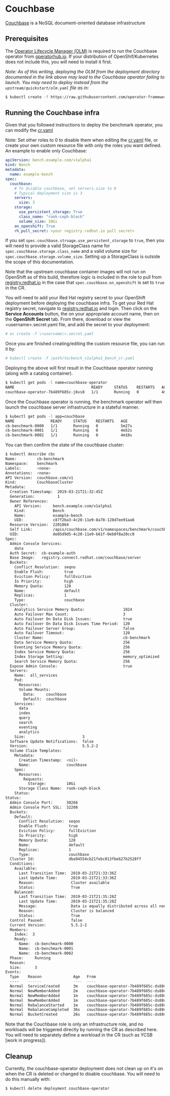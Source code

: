 # Couchbase

[Couchbase](https://couchbase.com) is a NoSQL document-oriented database infrastructure

## Prerequisites
The [Operator Lifecycle Manager (OLM)](https://github.com/operator-framework/operator-lifecycle-manager/blob/master/Documentation/install/install.md) is required to run the Couchbase operator from [operatorhub.io](https://operatorhub.io). If your distribution of OpenShif/Kubernetes does not include this, you will need to install it first.

*Note: As of this writing, deploying the OLM from the deployment directory documented in the link above may lead to the Couchbase operator failing to launch. You may need to deploy instead from the `upstream/quickstart/olm.yaml` file as in:*

```bash
$ kubectl create -f https://raw.githubusercontent.com/operator-framework/operator-lifecycle-manager/master/deploy/upstream/quickstart/olm.yaml
```

## Running the Couchbase infra

Given that you followed instructions to deploy the benchmark operator,
you can modify the [cr.yaml](../deploy/crds/bench_v1alpha1_bench_cr.yaml)

Note: Set other roles to 0 to disable them when editing the
[cr.yaml](../deploy/crds/bench_v1alpha1_bench_cr.yaml) file, or create 
your own custom resource file with only the roles you want defined. An 
example to enable only Couchbase:

```yaml
apiVersion: bench.example.com/v1alpha1
kind: Bench
metadata:
  name: example-bench
spec:
  couchbase:
    # To disable couchbase, set servers.size to 0
    # Typical deployment size is 3
    servers:
      size: 3
    storage:
      use_persistent_storage: True
      class_name: "rook-ceph-block"
      volume_size: 10Gi
    on_openshift: True
    rh_pull_secret: <your registry.redhat.io pull secret>
```

If you set `spec.couchbase.stroage.use_persistent_storage` to `true`, then you will need to provide a valid 
StorageClass name for `spec.couchbase.storage.class_name` and a valid volume size for `spec.couchbase.storage.volume_size`. 
Setting up a StorageClass is outside the scope of this documentation.

Note that the upstream couchbase container images will not run on OpenShift as of this build, 
therefore logic is included in the role to pull from [registry.redhat.io](https://registry.redhat.io)
in the case that `spec.couchbase.on_openshift` is set to `true` in the CR.

You will need to add your Red Hat registry secret to your OpenShift deployment before deploying the
couchbase infra. To get your Red Hat registry secret, navigate to [registry.redhat.io](https://registry.redhat.io) and 
login. Then click on the **Service Accounts** button, the on your appropriate account name, then on the 
**OpenShift Secret** tab. From there, download or view the \<username\>.secret.yaml file, and 
add the secret to your deployment:

```bash
# oc create -f \<username\>.secret.yaml
```

Once you are finished creating/editing the custom resource file, you can run it by:

```bash
# kubectl create -f /path/to/bench_v1alpha1_bench_cr.yaml
```

Deploying the above will first result in the Couchbase operator running (along with a catalog container).

```bash
$ kubectl get pods -l name=couchbase-operator
NAME                                  READY     STATUS    RESTARTS   AGE
couchbase-operator-7b489f685c-j6vs8   1/1       Running   0          4m59s
```

Once the Couchbase operator is running, the benchmark operator will then launch the couchbase
server infrastructure in a stateful manner.

```bash
$ kubectl get pods -l app=couchbase
NAME                READY     STATUS    RESTARTS   AGE
cb-benchmark-0000   1/1       Running   0          5m27s
cb-benchmark-0001   1/1       Running   0          4m52s
cb-benchmark-0002   1/1       Running   0          4m18s
```

You can then confirm the state of the couchbase cluster:

```bash
$ kubectl describe cbc
Name:         cb-benchmark
Namespace:    benchmark
Labels:       <none>
Annotations:  <none>
API Version:  couchbase.com/v1
Kind:         CouchbaseCluster
Metadata:
  Creation Timestamp:  2019-03-21T21:32:45Z
  Generation:          1
  Owner References:
    API Version:     bench.example.com/v1alpha1
    Kind:            Bench
    Name:            example-bench
    UID:             c87f2ba3-4c20-11e9-8a78-128d7ee91aa6
  Resource Version:  2201864
  Self Link:         /apis/couchbase.com/v1/namespaces/benchmark/couchbaseclusters/cb-benchmark
  UID:               de05d9d5-4c20-11e9-b61f-0eb0f8a20cc0
Spec:
  Admin Console Services:
    data
  Auth Secret:  cb-example-auth
  Base Image:   registry.connect.redhat.com/couchbase/server
  Buckets:
    Conflict Resolution:  seqno
    Enable Flush:         true
    Eviction Policy:      fullEviction
    Io Priority:          high
    Memory Quota:         128
    Name:                 default
    Replicas:             1
    Type:                 couchbase
  Cluster:
    Analytics Service Memory Quota:                 1024
    Auto Failover Max Count:                        3
    Auto Failover On Data Disk Issues:              true
    Auto Failover On Data Disk Issues Time Period:  120
    Auto Failover Server Group:                     false
    Auto Failover Timeout:                          120
    Cluster Name:                                   cb-benchmark
    Data Service Memory Quota:                      256
    Eventing Service Memory Quota:                  256
    Index Service Memory Quota:                     256
    Index Storage Setting:                          memory_optimized
    Search Service Memory Quota:                    256
  Expose Admin Console:                             true
  Servers:
    Name:  all_services
    Pod:
      Resources:
      Volume Mounts:
        Data:     couchbase
        Default:  couchbase
    Services:
      data
      index
      query
      search
      eventing
      analytics
    Size:                         3
  Software Update Notifications:  false
  Version:                        5.5.2-2
  Volume Claim Templates:
    Metadata:
      Creation Timestamp:  <nil>
      Name:                couchbase
    Spec:
      Resources:
        Requests:
          Storage:         10Gi
      Storage Class Name:  rook-ceph-block
    Status:
Status:
  Admin Console Port:      30266
  Admin Console Port SSL:  32208
  Buckets:
    Default:
      Conflict Resolution:  seqno
      Enable Flush:         true
      Eviction Policy:      fullEviction
      Io Priority:          high
      Memory Quota:         128
      Name:                 default
      Replicas:             1
      Type:                 couchbase
  Cluster Id:               dba94554cb21febc013fbeb27b2528ff
  Conditions:
    Available:
      Last Transition Time:  2019-03-21T21:33:36Z
      Last Update Time:      2019-03-21T21:33:36Z
      Reason:                Cluster available
      Status:                True
    Balanced:
      Last Transition Time:  2019-03-21T21:35:28Z
      Last Update Time:      2019-03-21T21:35:28Z
      Message:               Data is equally distributed across all nodes in the cluster
      Reason:                Cluster is balanced
      Status:                True
  Control Paused:            false
  Current Version:           5.5.2-2
  Members:
    Index:  3
    Ready:
      Name:  cb-benchmark-0000
      Name:  cb-benchmark-0001
      Name:  cb-benchmark-0002
  Phase:     Running
  Reason:    
  Size:      3
Events:
  Type    Reason              Age   From                                 Message
  ----    ------              ----  ----                                 -------
  Normal  ServiceCreated      3m    couchbase-operator-7b489f685c-ds88v  Service for admin console `cb-benchmark-ui` was created
  Normal  NewMemberAdded      2m    couchbase-operator-7b489f685c-ds88v  New member cb-benchmark-0000 added to cluster
  Normal  NewMemberAdded      1m    couchbase-operator-7b489f685c-ds88v  New member cb-benchmark-0001 added to cluster
  Normal  NewMemberAdded      1m    couchbase-operator-7b489f685c-ds88v  New member cb-benchmark-0002 added to cluster
  Normal  RebalanceStarted    1m    couchbase-operator-7b489f685c-ds88v  A rebalance has been started to balance data across the cluster
  Normal  RebalanceCompleted  36s   couchbase-operator-7b489f685c-ds88v  A rebalance has completed
  Normal  BucketCreated       26s   couchbase-operator-7b489f685c-ds88v  A new bucket `default` was created
```

Note that the Couchbase role is only an infrastructure role, and no workloads will be triggered directly 
by running the CR as described here. You will need to separately define a workload in the CR (such as YCSB [work in progress]).

## Cleanup
Currently, the couchbase-operator deployment does not clean up on it's on when the
CR is deleted or changed to disable couchbase. You will need to do this manually with:

```bash
$ kubectl delete deployment couchbase-operator
```
